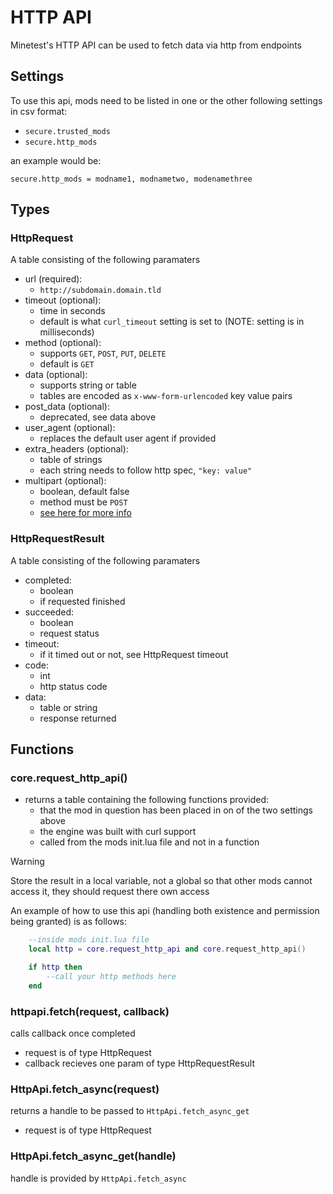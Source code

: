 # HTTP API

Minetest's HTTP API can be used to fetch data via http from endpoints

## Settings

To use this api, mods need to be listed in one or the other following 
settings in csv format:
* `secure.trusted_mods`
* `secure.http_mods`

an example would be:

```
secure.http_mods = modname1, modnametwo, modenamethree
```

## Types

### HttpRequest

A table consisting of the following paramaters

* url (required): 
  * `http://subdomain.domain.tld`
* timeout (optional): 
  * time in seconds
  * default is what `curl_timeout` setting is set to (NOTE: setting is 
    in milliseconds)
* method (optional):
  * supports `GET`, `POST`, `PUT`, `DELETE`
  * default is `GET`
* data (optional):
  * supports string or table
  * tables are encoded as `x-www-form-urlencoded` key value pairs
* post_data (optional):
  * deprecated, see data above
* user_agent (optional):
  * replaces the default user agent if provided
* extra_headers (optional):
  * table of strings
  * each string needs to follow http spec, `"key: value"`
* multipart (optional):
  * boolean, default false
  * method must be `POST`
  * [see here for more info](https://en.wikipedia.org/wiki/MIME#Multipart_messages)

### HttpRequestResult

A table consisting of the following paramaters

* completed:
  * boolean
  * if requested finished
* succeeded:
  * boolean
  * request status
* timeout:
  * if it timed out or not, see HttpRequest timeout
* code:
  * int
  * http status code
* data:
  * table or string
  * response returned

## Functions

### core.request_http_api()

* returns a table containing the following functions provided:
  * that the mod in question has been placed in on of the two 
    settings above
  * the engine was built with curl support
  * called from the mods init.lua file and not in a function

> [!WARNING]  
> Store the result in a local variable, not a global so that 
> other mods cannot access it, they should request there own 
> access

An example of how to use this api (handling both existence and permission 
being granted) is as follows:
```lua
    --inside mods init.lua file
    local http = core.request_http_api and core.request_http_api()

    if http then
        --call your http methods here
    end
```

### httpapi.fetch(request, callback)

calls callback once completed

* request is of type HttpRequest
* callback recieves one param of type HttpRequestResult

### HttpApi.fetch_async(request)

returns a handle to be passed to `HttpApi.fetch_async_get`

* request is of type HttpRequest

### HttpApi.fetch_async_get(handle)

handle is provided by `HttpApi.fetch_async`